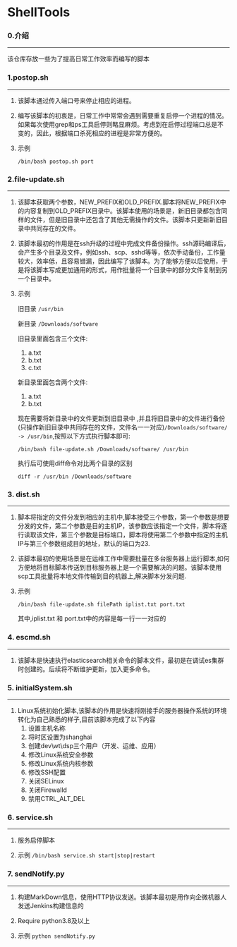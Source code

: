 # ShellTools

### 0.介绍
---
该仓库存放一些为了提高日常工作效率而编写的脚本

### 1.postop.sh
---
1. 该脚本通过传入端口号来停止相应的进程。

2. 编写该脚本的初衷是，日常工作中常常会遇到需要重复启停一个进程的情况。如果每次使用grep和ps工具启停则略显麻烦。考虑到在启停过程端口总是不变的，因此，根据端口杀死相应的进程是非常方便的。

3. 示例

	`
	/bin/bash postop.sh port
	`
### 2.file-update.sh
---
1. 该脚本获取两个参数，NEW_PREFIX和OLD_PREFIX.脚本将NEW_PREFIX中的内容复制到OLD_PREFIX目录中。该脚本使用的场景是，新旧目录都包含同样的文件，但是旧目录中还包含了其他无需操作的文件。该脚本只更新新旧目录中共同存在的文件。

2. 该脚本最初的作用是在ssh升级的过程中完成文件备份操作。ssh源码编译后，会产生多个目录及文件，例如ssh、scp、sshd等等，依次手动备份，工作量较大，效率低，且容易错漏，因此编写了该脚本。为了能够方便以后使用，于是将该脚本写成更加通用的形式，用作批量将一个目录中的部分文件复制到另一个目录中。

3. 示例

	旧目录
	`
	/usr/bin
	`

	新目录
	`
	/Downloads/software
	`

	旧目录里面包含三个文件:

	1. a.txt
	2. b.txt
	3. c.txt

	新目录里面包含两个文件:

	1. a.txt
	2. b.txt

	现在需要将新目录中的文件更新到旧目录中 ,并且将旧目录中的文件进行备份(只操作新旧目录中共同存在的文件，文件名一一对应)`/Downloads/software/ -> /usr/bin`,按照以下方式执行脚本即可:

	`
	/bin/bash file-update.sh /Downloads/software/ /usr/bin
	`

	执行后可使用diff命令对比两个目录的区别

	`
	diff -r /usr/bin /Downloads/software
	`

### 3. dist.sh
---
1. 脚本将指定的文件分发到相应的主机中,脚本接受三个参数，第一个参数是想要分发的文件，第二个参数是目的主机IP，该参数应该指定一个文件，脚本将逐行读取该文件，第三个参数是目标端口，脚本将使用第二个参数中指定的主机IP与第三个参数组成目的地址，默认的端口为23.

2. 该脚本最初的使用场景是在运维工作中需要批量在多台服务器上运行脚本,如何方便地将目标脚本传送到目标服务器上是一个需要解决的问题。该脚本使用scp工具批量将本地文件传输到目的机器上,解决脚本分发问题.

3. 示例

	`
	/bin/bash file-update.sh filePath iplist.txt port.txt
	`

	其中,iplist.txt 和 port.txt中的内容是每一行一一对应的

### 4. escmd.sh
---
1. 该脚本是快速执行elasticsearch相关命令的脚本文件，最初是在调试es集群时创建的。后续将不断维护更新，加入更多命令。

### 5. initialSystem.sh
---
1. Linux系统初始化脚本,该脚本的作用是快速将刚接手的服务器操作系统的环境转化为自己熟悉的样子,目前该脚本完成了以下内容
	1. 设置主机名称
	2. 将时区设置为shanghai
	3. 创建dev\wt\dsp三个用户（开发、运维、应用）
	3. 修改Linux系统安全参数
	4. 修改Linux系统内核参数
	5. 修改SSH配置
	6. 关闭SELinux
	7. 关闭Firewalld
	8. 禁用CTRL_ALT_DEL

### 6. service.sh
---
1. 服务启停脚本

2. 示例
	`
	/bin/bash service.sh start|stop|restart
	`

### 7. sendNotify.py
---
1. 构建MarkDown信息，使用HTTP协议发送。该脚本最初是用作向企微机器人发送Jenkins构建信息的

2. Require python3.8及以上

3. 示例
	`
	python sendNotify.py
	`
